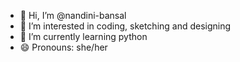 - 👋 Hi, I’m @nandini-bansal
- 👀 I’m interested in coding, sketching and designing 
- 🌱 I’m currently learning python
- 😄 Pronouns: she/her

<!---
nandini-bansal/nandini-bansal is a ✨ special ✨ repository because its `README.md` (this file) appears on your GitHub profile.
You can click the Preview link to take a look at your changes.
--->
